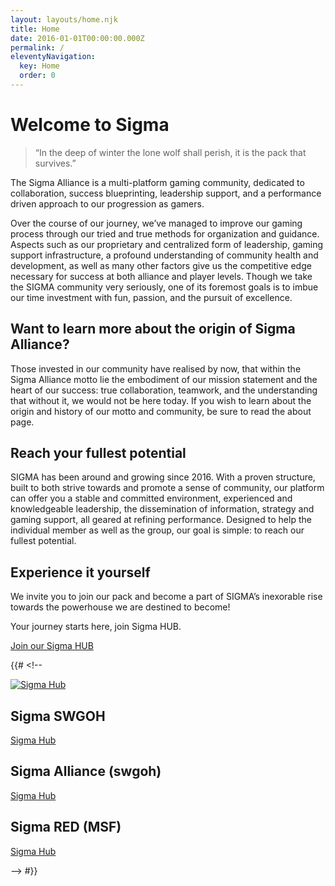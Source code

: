 ```yaml
---
layout: layouts/home.njk
title: Home
date: 2016-01-01T00:00:00.000Z
permalink: /
eleventyNavigation:
  key: Home
  order: 0
---
```


# Welcome to Sigma

> “In the deep of winter the lone wolf shall perish, it is the pack that survives.”

The Sigma Alliance is a multi-platform gaming community, dedicated to collaboration, success blueprinting, leadership support, and a performance driven approach to our progression as gamers.

Over the course of our journey, we’ve managed to improve our gaming process through our tried and true methods for organization and guidance. Aspects such as our proprietary and centralized form of leadership, gaming support infrastructure, a profound understanding of community health and development, as well as many other factors give us the competitive edge necessary for success at both alliance and player levels. Though we take the SIGMA community very seriously, one of its foremost goals is to imbue our time investment with fun, passion, and the pursuit of excellence.

## Want to learn more about the origin of Sigma Alliance?
Those invested in our community have realised by now, that within the Sigma Alliance motto lie the embodiment of our mission statement and the heart of our success: true collaboration, teamwork, and the understanding that without it, we would not be here today. If you wish to learn about the origin and history of our motto and community, be sure to read the about page.

## Reach your fullest potential
SIGMA has been around and growing since 2016. With a proven structure, built to both strive towards and promote a sense of community, our platform can offer you a stable and committed environment, experienced and knowledgeable leadership, the dissemination of information, strategy and gaming support, all geared at refining performance. Designed to help the individual member as well as the group, our goal is simple: to reach our fullest potential.

## Experience it yourself
We invite you to join our pack and become a part of SIGMA’s inexorable rise towards the powerhouse we are destined to become!




Your journey starts here, join Sigma HUB. 

[Join our Sigma HUB](https://discord.gg/bewhcZa)

{{# <!-- 

[![Sigma Hub](https://www.netlify.com/img/deploy/button.svg)](https://discord.gg/bewhcZa)



## Sigma SWGOH

[Sigma Hub](https://discord.gg/bewhcZa)


## Sigma Alliance (swgoh)

[Sigma Hub](https://discord.gg/bewhcZa)


## Sigma RED (MSF)

[Sigma Hub](https://discord.gg/bewhcZa)

--> #}}